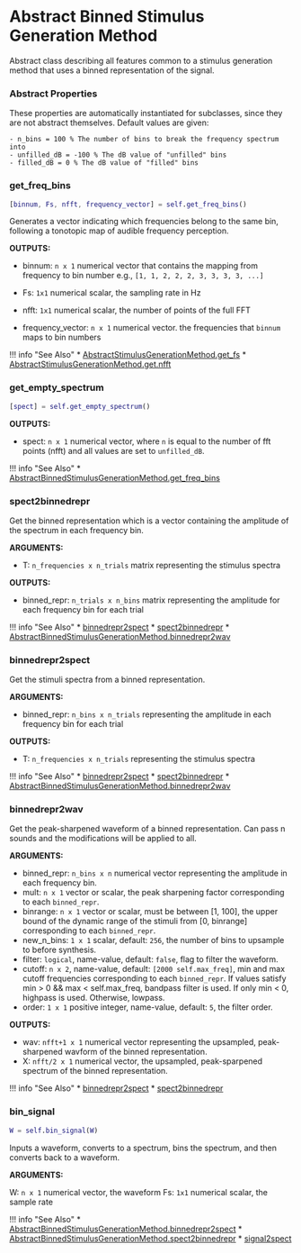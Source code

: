 # Abstract Binned Stimulus Generation Method 
 
Abstract class describing all features common to a stimulus generation method that uses a binned representation of the signal.

### Abstract Properties

These properties are automatically instantiated for subclasses, since they are not abstract themselves. Default values are given:

```
- n_bins = 100 % The number of bins to break the frequency spectrum into 
- unfilled_dB = -100 % The dB value of "unfilled" bins
- filled_dB = 0 % The dB value of "filled" bins
```

### get_freq_bins

```matlab
[binnum, Fs, nfft, frequency_vector] = self.get_freq_bins()
```

Generates a vector indicating
which frequencies belong to the same bin,
following a tonotopic map of audible frequency perception.

**OUTPUTS:**

- binnum: `n x 1` numerical vector
that contains the mapping from frequency to bin number
e.g., `[1, 1, 2, 2, 2, 3, 3, 3, 3, ...]`

- Fs: `1x1` numerical scalar,
the sampling rate in Hz

- nfft: `1x1` numerical scalar,
the number of points of the full FFT

- frequency_vector: `n x 1` numerical vector.
the frequencies that `binnum` maps to bin numbers



!!! info "See Also"
    * [AbstractStimulusGenerationMethod.get_fs](../AbstractStimulusGenerationMethod/#get_fs)
    * [AbstractStimulusGenerationMethod.get.nfft](../AbstractStimulusGenerationMethod/#get)





### get_empty_spectrum

```matlab
[spect] = self.get_empty_spectrum()
```

**OUTPUTS:**

- spect: `n x 1` numerical vector,
where `n` is equal to the number of fft points (nfft)
and all values are set to `unfilled_dB`.



!!! info "See Also"
    * [AbstractBinnedStimulusGenerationMethod.get_freq_bins](../AbstractBinnedStimulusGenerationMethod/#get_freq_bins)





### spect2binnedrepr

Get the binned representation
which is a vector containing the amplitude
of the spectrum in each frequency bin.

**ARGUMENTS:**

- T: `n_frequencies x n_trials` matrix
representing the stimulus spectra

**OUTPUTS:**

- binned_repr: `n_trials x n_bins` matrix
representing the amplitude for each frequency bin
for each trial



!!! info "See Also"
    * [binnedrepr2spect](../../utils/#binnedrepr2spect)
    * [spect2binnedrepr](../../utils/#spect2binnedrepr)
    * [AbstractBinnedStimulusGenerationMethod.binnedrepr2wav](../AbstractBinnedStimulusGenerationMethod/#binnedrepr2wav)





### binnedrepr2spect

Get the stimuli spectra from a binned representation.

**ARGUMENTS:**

- binned_repr: `n_bins x n_trials`
representing the amplitude in each frequency bin
for each trial

**OUTPUTS:**

- T: `n_frequencies x n_trials`
representing the stimulus spectra



!!! info "See Also"
    * [binnedrepr2spect](../../utils/#binnedrepr2spect)
    * [spect2binnedrepr](../../utils/#spect2binnedrepr)
    * [AbstractBinnedStimulusGenerationMethod.binnedrepr2wav](../AbstractBinnedStimulusGenerationMethod/#binnedrepr2wav)





### binnedrepr2wav

Get the peak-sharpened waveform of a binned representation.
Can pass n sounds and the modifications will be applied to all.

**ARGUMENTS:**

- binned_repr: `n_bins x n` numerical vector
representing the amplitude in each frequency bin.
- mult: `n x 1` vector or scalar, the peak sharpening factor
corresponding to each `binned_repr`.
- binrange: `n x 1` vector or scalar, must be between [1, 100],
the upper bound of the dynamic range of the 
stimuli from [0, binrange] corresponding to each `binned_repr`.
- new_n_bins: `1 x 1` scalar, default: `256`,
the number of bins to upsample to before synthesis.
- filter: `logical`, name-value, default: `false`, 
flag to filter the waveform.
- cutoff: `n x 2`, name-value, default: `[2000 self.max_freq]`,
min and max cutoff frequencies corresponding to each `binned_repr`.
If values satisfy min > 0 && max < self.max_freq, 
bandpass filter is used. If only min < 0, highpass is used. 
Otherwise, lowpass.
- order: `1 x 1` positive integer, name-value, default: `5`,
the filter order.

**OUTPUTS:**

- wav: `nfft+1 x 1` numerical vector
representing the upsampled, peak-sharpened
wavform of the binned representation.
- X: `nfft/2 x 1` numerical vector,
the upsampled, peak-sparpened 
spectrum of the binned representation.



!!! info "See Also"
    * [binnedrepr2spect](../../utils/#binnedrepr2spect)
    * [spect2binnedrepr](../../utils/#spect2binnedrepr)





### bin_signal

```matlab
W = self.bin_signal(W)
```

Inputs a waveform,
converts to a spectrum,
bins the spectrum,
and then converts back to a waveform.

**ARGUMENTS:**

W: `n x 1` numerical vector,
the waveform
Fs: `1x1` numerical scalar,
the sample rate



!!! info "See Also"
    * [AbstractBinnedStimulusGenerationMethod.binnedrepr2spect](../AbstractBinnedStimulusGenerationMethod/#binnedrepr2spect)
    * [AbstractBinnedStimulusGenerationMethod.spect2binnedrepr](../AbstractBinnedStimulusGenerationMethod/#spect2binnedrepr)
    * [signal2spect](../../utils/#signal2spect)



